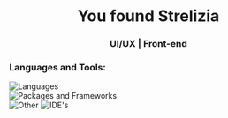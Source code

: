 <h1 align="center">You found Strelizia</h1>
<h3 align="center"> UI/UX | Front-end </h3>

<h3 align="left">Languages and Tools:</h3>
<div align="left"> 
 
<img src="https://skillicons.dev/icons?i=js,html,css,rust,java,python,php" alt="Languages" />
<br>
<img src="https://skillicons.dev/icons?i=tailwind,laravel,bootstrap,vite,express,mongodb,mysql" alt="Packages and Frameworks" />
<br>
<img src="https://skillicons.dev/icons?i=firebase,git,selenium,figma" alt="Other" />
<img src="https://skillicons.dev/icons?i=vscode,vim,idea" alt="IDE's" />

<!---
strelizia53/strelizia53 is a ✨ special ✨ repository because its `README.md` (this file) appears on your GitHub profile.
You can click the Preview link to take a look at your changes.
--->
